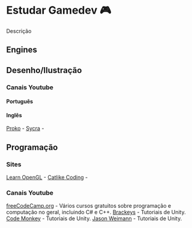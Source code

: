# Estudar Gamedev 🎮
Descrição

## Engines


## Desenho/Ilustração


### Canais Youtube

#### Português


#### Inglês
[Proko](https://www.youtube.com/@ProkoTV) - 
[Sycra](https://www.youtube.com/@Sycra) - 


## Programação

### Sites
[Learn OpenGL](https://learnopengl.com/Introduction) - 
[Catlike Coding](https://catlikecoding.com/unity/tutorials/) - 

### Canais Youtube

[freeCodeCamp.org](https://www.youtube.com/@freecodecamp) - Vários cursos gratuitos sobre programação e computação no geral, incluindo C# e C++.
[Brackeys](https://www.youtube.com/@Brackeys) - Tutoriais de Unity.
[Code Monkey](https://www.youtube.com/@CodeMonkeyUnity) - Tutoriais de Unity.
[Jason Weimann](https://www.youtube.com/@Unity3dCollege) - Tutoriais de Unity.
<!--stackedit_data:
eyJoaXN0b3J5IjpbLTk5NjQwNjQ3NywtMTMyNTc4MTQwOV19
-->